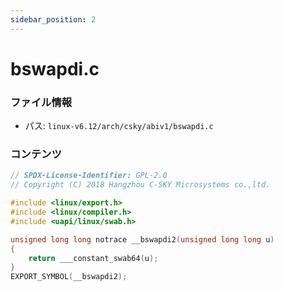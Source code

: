 ```yaml
---
sidebar_position: 2
---
```

# bswapdi.c

### ファイル情報

- パス: `linux-v6.12/arch/csky/abiv1/bswapdi.c`

### コンテンツ

```c
// SPDX-License-Identifier: GPL-2.0
// Copyright (C) 2018 Hangzhou C-SKY Microsystems co.,ltd.

#include <linux/export.h>
#include <linux/compiler.h>
#include <uapi/linux/swab.h>

unsigned long long notrace __bswapdi2(unsigned long long u)
{
	return ___constant_swab64(u);
}
EXPORT_SYMBOL(__bswapdi2);

```
